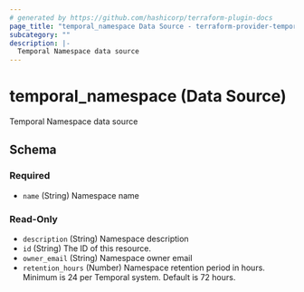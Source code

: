 ```yaml
---
# generated by https://github.com/hashicorp/terraform-plugin-docs
page_title: "temporal_namespace Data Source - terraform-provider-temporal"
subcategory: ""
description: |-
  Temporal Namespace data source
---
```


# temporal_namespace (Data Source)

Temporal Namespace data source



<!-- schema generated by tfplugindocs -->
## Schema

### Required

- `name` (String) Namespace name

### Read-Only

- `description` (String) Namespace description
- `id` (String) The ID of this resource.
- `owner_email` (String) Namespace owner email
- `retention_hours` (Number) Namespace retention period in hours. Minimum is 24 per Temporal system.  Default is 72 hours.



